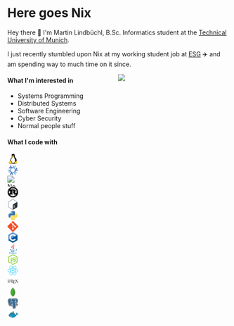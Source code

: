 <h1 align="left">Here goes Nix</h1>

Hey there 👋 I'm Martin Lindbüchl, B.Sc. Informatics student at the [Technical University of Munich](https://www.tum.de).

I just recently stumbled upon Nix at my working student job at [ESG](https://esg.de/) ✈️
and am spending way to much time on it since.

[<img align="right" width=50% src="https://github-readme-stats.vercel.app/api?username=Martin-Lndbl&theme=dark&count_private=true&show_icons=true" />](https://github.com/anuraghazra/github-readme-stats)

#### What I'm interested in
* Systems Programming
* Distributed Systems
* Software Engineering
* Cyber Security
* Normal people stuff

#### What I code with
<p align="left"><a href="https://www.rust-lang.org/" title="Rust" style="display:flex;">
<a href="https://www.linux.org/" title="Linux" style="display:flex;">
  <img src="https://raw.githubusercontent.com/devicons/devicon/master/icons/linux/linux-original.svg" alt="Linux" width=25 height=25>
</a>
<a href="https://nixos.org/nix/" title="Nix" style="display:flex;">
  <img src="https://raw.githubusercontent.com/devicons/devicon/master/icons/nixos/nixos-original.svg" alt="Nix" width=25 height=25>
</a>
<a href="https://neovim.io/" title="Neovim" style="display:flex;">
  <img src="https://github.com/neovim/neovim.github.io/blob/master/logos/neovim-mark-flat.svg" alt="Neovim" width=25 height=25>
</a>
<a> <img src="https://raw.githubusercontent.com/devicons/devicon/master/icons/rust/rust-plain.svg" alt="Rust" width=25 height=25>
</a>
<a href="https://www.gnu.org/software/bash/" title="bash" style="display:flex;">
  <img src="https://raw.githubusercontent.com/devicons/devicon/master/icons/bash/bash-original.svg" alt="bash" width=25 height=25>
</a>
<a href="https://www.python.org/" title="Python" style="display:flex;">
  <img src="https://raw.githubusercontent.com/devicons/devicon/master/icons/python/python-original.svg" alt="Python" width=25 height=25>
</a>
<a href="https://git-scm.com/" title="git" style="display:flex;">
  <img src="https://raw.githubusercontent.com/devicons/devicon/master/icons/git/git-original.svg" alt="git" width=25 height=25>
</a>
<a href="https://www.gnu.org/software/c/" title="C" style="display:flex;">
  <img src="https://raw.githubusercontent.com/devicons/devicon/master/icons/c/c-original.svg" alt="C" width=25 height=25>
</a>
<a href="https://www.oracle.com/technetwork/java/index.html" title="Java" style="display:flex;">
  <img src="https://raw.githubusercontent.com/devicons/devicon/master/icons/java/java-original.svg" alt="Java" width=25 height=25>
</a>
<a href="https://nodejs.org/" title="NodeJS" style="display:flex;">
  <img src="https://raw.githubusercontent.com/devicons/devicon/master/icons/nodejs/nodejs-original.svg" alt="NodeJS" width=25 height=25>
</a>
<!--
  <a href="https://www.javascript.com/" title="JavaScript" style="display:flex;">
  <img src="https://raw.githubusercontent.com/devicons/devicon/master/icons/javascript/javascript-original.svg" alt="JavaScript" width=25 height=25>
</a>
<a href="https://www.typescriptlang.org/" title="TypeScript" style="display:flex;">
  <img src="https://raw.githubusercontent.com/devicons/devicon/master/icons/typescript/typescript-original.svg" alt="TypeScript" width=25 height=25>
</a>
-->
<a href="https://react.dev/" title="React" style="display:flex;">
  <img src="https://raw.githubusercontent.com/devicons/devicon/master/icons/react/react-original.svg" alt="React" width=25 height=25>
</a>
<a href="https://www.latex-project.org/" title="LaTeX" style="display:flex;">
  <img src="https://raw.githubusercontent.com/devicons/devicon/master/icons/latex/latex-original.svg" alt="LaTeX" width=25 height=25>
</a>
<a href="https://www.mongodb.com/" title="MongoDB" style="display:flex;">
  <img src="https://raw.githubusercontent.com/devicons/devicon/master/icons/mongodb/mongodb-original.svg" alt="MongoDB" width=25 height=25>
</a>
<a href="https://www.postgresql.org/" title="PostgreSQL" style="display:flex;">
  <img src="https://raw.githubusercontent.com/devicons/devicon/master/icons/postgresql/postgresql-original.svg" alt="PostgreSQL" width=25 height=25>
</a>
<a href="https://docker.com/" title="Docker" style="display:flex;">
  <img src="https://raw.githubusercontent.com/devicons/devicon/master/icons/docker/docker-original.svg" alt="Docker" width=25 height=25>
</a>
</p>
